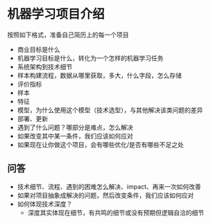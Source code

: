 # 机器学习项目介绍

按照如下格式，准备自己简历上的每一个项目

- 商业目标是什么
- 机器学习目标是什么，转化为一个怎样的机器学习任务
- 系统架构到技术细节
- 样本构建流程，数据从哪里获取，多大，什么字段，怎么存储
- 评价指标
- 样本
- 特征
- 模型，为什么使用这个模型（技术选型），与其他解决该类问题的差异
- 部署、更新
- 遇到了什么问题？哪部分是难点，怎么解决
- 如果改变其中某一条件，我们应该如何应对
- 如果现在让你做这个项目，会有哪些优化/是否有哪些不足之处


## 问答

- 技术细节、流程、遇到的困难怎么解决、impact、再来一次如何改善
- 如果对项目抽象成解决的问题，然后改变条件，我们应该如何应对
- 如何体现技术深度？
  - 深度其实体现在细节，有共鸣的细节或没有预期但逻辑自洽的细节
